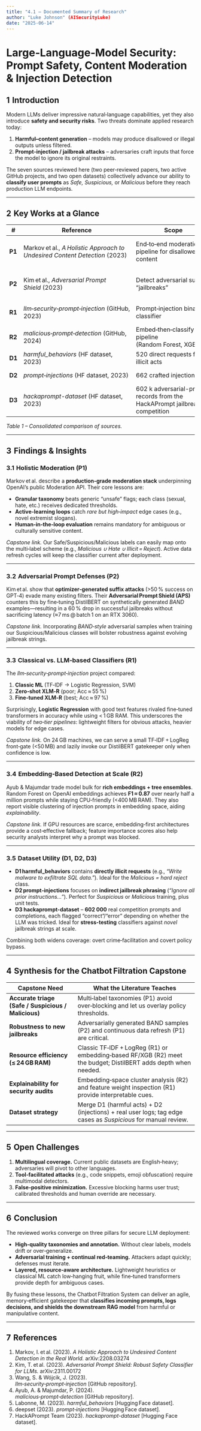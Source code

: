 ```yaml
---
title: "4.1 – Documented Summary of Research"
author: "Luke Johnson" (AISecurityLuke)
date: "2025‑06‑14"
---
```


# Large‑Language‑Model Security:  Prompt Safety, Content Moderation & Injection Detection

## 1  Introduction  
Modern LLMs deliver impressive natural‑language capabilities, yet they also introduce **safety and security risks**.  Two threats dominate applied research today:

1. **Harmful–content generation** – models may produce disallowed or illegal outputs unless filtered.  
2. **Prompt‑injection / jailbreak attacks** – adversaries craft inputs that force the model to ignore its original restraints.

The seven sources reviewed here (two peer‑reviewed papers, two active GitHub projects, and two open datasets) collectively advance our ability to **classify user prompts** as *Safe, Suspicious,* or *Malicious* before they reach production LLM endpoints.

---

## 2  Key Works at a Glance  

| # | Reference | Scope | Model / Method | Dataset | Notable Metric(s) |
|---|-----------|-------|----------------|---------|-------------------|
| **P1** | Markov et al., *A Holistic Approach to Undesired Content Detection* (2023) | End‑to‑end moderation pipeline for disallowed content | Proprietary multi‑label transformer (∼350 M params) with active learning | 2.5 M multi‑label samples (private) | F1 ≈ 0.90–0.95 across hate, violence, self‑harm |
| **P2** | Kim et al., *Adversarial Prompt Shield* (2023) | Detect adversarial suffix “jailbreaks” | DistilBERT + adversarial training (BAND) | 120 k adversarial/benign prompts | ↓ attack success 60 % compared to baseline |
| **R1** | *llm‑security‑prompt‑injection* (GitHub, 2023) | Prompt‑injection binary classifier | a) TF‑IDF + LogReg/SVM b) XLM‑R (fine‑tuned) | deepset Prompt‑Injections (662) | LogReg Acc 96 %; XLM‑R Acc 97 % |
| **R2** | *malicious‑prompt‑detection* (GitHub, 2024) | Embed‑then‑classify pipeline (Random Forest, XGBoost) | OpenAI Ada / GTE‑Large / MiniLM embeddings | 467 k benign vs. attack prompts | RF F1 ≈ 0.87 (OpenAI emb.) |
| **D1** | *harmful_behaviors* (HF dataset, 2023) | 520 direct requests for illicit acts | n/a | n/a | Qualitative corpus for negative class |
| **D2** | *prompt‑injections* (HF dataset, 2023) | 662 crafted injections | n/a | n/a | Widely used evaluation split |
| **D3** | *hackaprompt-dataset* (HF dataset, 2023) | 602 k adversarial-prompt records from the HackAPrompt jailbreak competition | n/a | n/a | Large-scale challenge set for injection evaluation |

*Table 1 – Consolidated comparison of sources.*

---

## 3  Findings & Insights  

### 3.1  Holistic Moderation (P1)  
Markov et al. describe a **production‑grade moderation stack** underpinning OpenAI’s public Moderation API.  Their core lessons are:

* **Granular taxonomy** beats generic “unsafe” flags; each class (sexual, hate, etc.) receives dedicated thresholds.  
* **Active‑learning loops** catch *rare but high‑impact* edge cases (e.g., novel extremist slogans).  
* **Human‑in‑the‑loop evaluation** remains mandatory for ambiguous or culturally sensitive content.

*Capstone link.*  Our Safe/Suspicious/Malicious labels can easily map onto the multi‑label scheme (e.g., *Malicious ∪ Hate ∪ Illicit = Reject*).  Active data refresh cycles will keep the classifier current after deployment.

---

### 3.2  Adversarial Prompt Defenses (P2)  
Kim et al. show that **optimizer‑generated suffix attacks** (>50 % success on GPT‑4) evade many existing filters.  Their **Adversarial Prompt Shield (APS)** counters this by fine‑tuning DistilBERT on synthetically generated *BAND* examples—resulting in a 60 % drop in successful jailbreaks without sacrificing latency (≈7 ms @ batch 1 on an RTX 3060).

*Capstone link.*  Incorporating *BAND‑style* adversarial samples when training our Suspicious/Malicious classes will bolster robustness against evolving jailbreak strings.

---

### 3.3  Classical vs. LLM‑based Classifiers (R1)  
The *llm‑security‑prompt‑injection* project compared:

1. **Classic ML** (TF‑IDF → Logistic Regression, SVM)  
2. **Zero‑shot XLM‑R** (poor; Acc ≈ 55 %)  
3. **Fine‑tuned XLM‑R** (best; Acc ≈ 97 %)

Surprisingly, **Logistic Regression** with good text features rivaled fine‑tuned transformers in accuracy while using < 1 GB RAM.  This underscores the viability of *two‑tier pipelines*: lightweight filters for obvious attacks, heavier models for edge cases.

*Capstone link.*  On 24 GB machines, we can serve a small TF‑IDF + LogReg front‑gate (<50 MB) and lazily invoke our DistilBERT gatekeeper only when confidence is low.

---

### 3.4  Embedding‑Based Detection at Scale (R2)  
Ayub & Majumdar trade model bulk for **rich embeddings + tree ensembles**.  Random Forest on OpenAI embeddings achieves **F1 ≈ 0.87** over nearly half a million prompts while staying CPU‑friendly (<400 MB RAM).  They also report visible clustering of injection prompts in embedding space, aiding *explainability*.

*Capstone link.*  If GPU resources are scarce, embedding‑first architectures provide a cost‑effective fallback; feature importance scores also help security analysts interpret why a prompt was blocked.

---

### 3.5  Dataset Utility (D1, D2, D3)  
- **D1 harmful_behaviors** contains **directly illicit requests** (e.g., *“Write malware to exfiltrate SQL data.”*).  Ideal for the *Malicious = hard reject* class.  
- **D2 prompt‑injections** focuses on **indirect jailbreak phrasing** (*“Ignore all prior instructions…”*).  Perfect for *Suspicious* or *Malicious* training, plus unit tests.
- **D3 hackaprompt-dataset** – **602 000** real competition prompts and completions, each flagged “correct”/“error” depending on whether the LLM was tricked. Ideal for **stress-testing** classifiers against *novel* jailbreak strings at scale.

Combining both widens coverage: overt crime‑facilitation and covert policy bypass.

---

## 4  Synthesis for the Chatbot Filtration Capstone  

| Capstone Need | What the Literature Teaches |
|---------------|-----------------------------|
| **Accurate triage (Safe / Suspicious / Malicious)** | Multi‑label taxonomies (P1) avoid over‑blocking and let us overlay policy thresholds. |
| **Robustness to new jailbreaks** | Adversarially generated BAND samples (P2) and continuous data refresh (P1) are critical. |
| **Resource efficiency (≤ 24 GB RAM)** | Classic TF‑IDF + LogReg (R1) or embedding‑based RF/XGB (R2) meet the budget; DistilBERT adds depth when needed. |
| **Explainability for security audits** | Embedding‑space cluster analysis (R2) and feature weight inspection (R1) provide interpretable cues. |
| **Dataset strategy** | Merge D1 (harmful acts) + D2 (injections) + real user logs; tag edge cases as *Suspicious* for manual review. |

---

## 5  Open Challenges  

1. **Multilingual coverage.**  Current public datasets are English‑heavy; adversaries will pivot to other languages.  
2. **Tool‑facilitated attacks** (e.g., code snippets, emoji obfuscation) require multimodal detectors.  
3. **False‑positive minimization.**  Excessive blocking harms user trust; calibrated thresholds and human override are necessary.

---

## 6  Conclusion  

The reviewed works converge on three pillars for secure LLM deployment:

* **High‑quality taxonomies and annotation.**  Without clear labels, models drift or over‑generalize.  
* **Adversarial training + continual red‑teaming.**  Attackers adapt quickly; defenses must iterate.  
* **Layered, resource‑aware architecture.**  Lightweight heuristics or classical ML catch low‑hanging fruit, while fine‑tuned transformers provide depth for ambiguous cases.

By fusing these lessons, the Chatbot Filtration System can deliver an agile, memory‑efficient gatekeeper that **classifies incoming prompts, logs decisions, and shields the downstream RAG model** from harmful or manipulative content.

---

## 7  References  

1. Markov, I. et al. (2023). *A Holistic Approach to Undesired Content Detection in the Real World.* arXiv:2208.03274  
2. Kim, T. et al. (2023). *Adversarial Prompt Shield: Robust Safety Classifier for LLMs.* arXiv:2311.00172  
3. Wang, S. & Wójcik, J. (2023). *llm‑security‑prompt‑injection* [GitHub repository].  
4. Ayub, A. & Majumdar, P. (2024). *malicious‑prompt‑detection* [GitHub repository].  
5. Labonne, M. (2023). *harmful_behaviors* [Hugging Face dataset].  
6. deepset (2023). *prompt‑injections* [Hugging Face dataset].
7. HackAPrompt Team (2023). *hackaprompt-dataset* [Hugging Face dataset].
